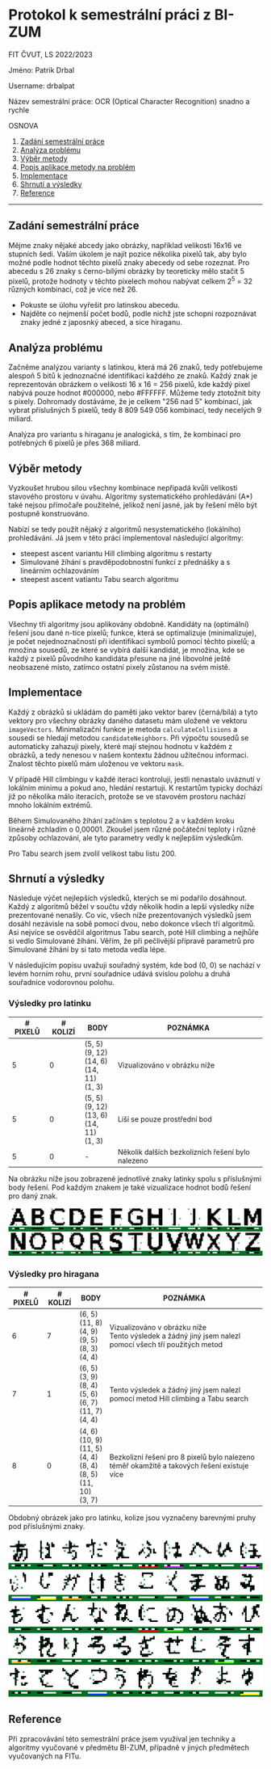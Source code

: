 # Protokol k semestrální práci z BI-ZUM

FIT ČVUT, LS 2022/2023

Jméno: Patrik Drbal

Username: drbalpat

Název semestrální práce: OCR (Optical Character Recognition) snadno a rychle

OSNOVA
1. [Zadání semestrální práce](#zadání-semestrální-práce)
2. [Analýza problému](#analýza-problému)
3. [Výběr metody](#výběr-metody)
4. [Popis aplikace metody na problém](#popis-aplikace-metody-na-problém)
5. [Implementace](#implementace)
6. [Shrnutí a výsledky](#shrnutí-a-výsledky)
7. [Reference](#reference)

---

## Zadání semestrální práce

Mějme znaky nějaké abcedy jako obrázky, například velikosti 16x16 ve stupních šedi. Vaším úkolem je najít pozice několika pixelů tak, aby bylo možné podle hodnot těchto pixelů znaky abecedy od sebe rozeznat. Pro abecedu s 26 znaky s černo-bílými obrázky by teoreticky mělo stačit 5 pixelů, protože hodnoty v těchto pixelech mohou nabývat celkem 2<sup>5</sup> = 32 různých kombinací, což je více než 26.

- Pokuste se úlohu vyřešit pro latinskou abecedu.
- Najděte co nejmenší počet bodů, podle nichž jste schopni rozpoznávat znaky jedné z japosnký abeced, a sice hiraganu.


## Analýza problému

Začněme analýzou varianty s latinkou, která má 26 znaků,
tedy potřebujeme alespoň 5 bitů k jednoznačné identifikaci každého ze znaků.
Každý znak je reprezentován obrázkem o velikosti 16 x 16 = 256 pixelů,
kde každý pixel nabývá pouze hodnot #000000, nebo #FFFFFF.
Můžeme tedy ztotožnit bity s pixely.
Dohromady dostáváme, že je celkem "256 nad 5" kombinací, jak vybrat příslušných 5 pixelů,
tedy 8 809 549 056 kombinací, tedy necelých 9 miliard.

Analýza pro variantu s hiraganu je analogická, s tím, že
kombinací pro potřebných 6 pixelů je přes 368 miliard.


## Výběr metody

Vyzkoušet hrubou silou všechny kombinace nepřipadá kvůli velikosti stavového prostoru v úvahu.
Algoritmy systematického prohledávání (A*) také nejsou přímočaře použitelné,
jelikož není jasné, jak by řešení mělo být postupně konstruováno.

Nabízí se tedy použít nějaký z algoritmů nesystematického (lokálního) prohledávání.
Já jsem v této práci implementoval následující algoritmy:
- steepest ascent variantu Hill climbing algoritmu s restarty
- Simulované žíhání s pravděpodobnostní funkcí z přednášky a s lineárním ochlazováním
- steepest ascent vatiantu Tabu search algoritmu


## Popis aplikace metody na problém

Všechny tři algoritmy jsou aplikovány obdobně.
Kandidáty na (optimální) řešení jsou dané n-tice pixelů;
funkce, která se optimalizuje (minimalizuje),
je počet nejednoznačností při identifikaci symbolů pomocí těchto pixelů;
a množina sousedů, ze které se vybírá další kandidát,
je množina, kde se každý z pixelů původního kandidáta přesune na jiné libovolné
ještě neobsazené místo, zatímco ostatní pixely zůstanou na svém místě.


## Implementace

Každý z obrázků si ukládám do paměti jako vektor barev (černá/bílá)
a tyto vektory pro všechny obrázky daného datasetu  mám uložené ve vektoru `imageVectors`.
Minimalizační funkce je metoda `calculateCollisions` a sousedi se hledají metodou `candidateNeighbors`.
Při výpočtu sousedů se automaticky zahazuji pixely,
které mají stejnou hodnotu v každém z obrázků, a tedy nenesou v našem kontextu žádnou
užitečnou informaci.
Znalost těchto pixelů mám uloženou ve vektoru `mask`.

V případě Hill climbingu v každé iteraci kontroluji,
jestli nenastalo uváznutí v lokálním minimu a pokud ano, hledání restartuji.
K restartům typicky dochází již po několika málo iteracích, protože se ve stavovém prostoru
nachází mnoho lokálním extrémů.

Během Simulovaného žíhání začínám s teplotou 2 a v každém kroku lineárně zchladím o 0,00001.
Zkoušel jsem různé počáteční teploty i různé způsoby ochlazování,
ale tyto parametry vedly k nejlepším výsledkům.

Pro Tabu search jsem zvolil velikost tabu listu 200.


## Shrnutí a výsledky

Následuje výčet nejlepších výsledků, kterých se mi podařilo dosáhnout.
Každý z algoritmů běžel v součtu vždy několik hodin
a lepší výsledky níže prezentované nenašly.
Co víc, všech níže prezentovaných výsledků jsem dosáhl nezávisle na sobě pomocí dvou,
nebo dokonce všech tří algoritmů.
Asi nejvíce se osvědčil algoritmus Tabu search, poté Hill climbing a
nejhůře si vedlo Simulované žíhání.
Věřím, že při pečlivější přípravě parametrů pro Simulované žíhání by si tato metoda vedla lépe.

V následujícím popisu uvažuji souřadný systém, kde bod (0, 0) se nachází v levém horním rohu,
první souřadnice udává svislou polohu a druhá souřadnice vodorovnou polohu.

### Výsledky pro latinku

| # PIXELŮ | # KOLIZÍ | BODY                                               | POZNÁMKA                                          |
|----------|----------|----------------------------------------------------|---------------------------------------------------|
| 5        | 0        | (5, 5)<br>(9, 12)<br>(14, 6)<br>(14, 11)<br>(1, 3) | Vizualizováno v obrázku níže                      |
| 5        | 0        | (5, 5)<br>(9, 12)<br>(13, 6)<br>(14, 11)<br>(1, 3) | Liší se pouze prostřední bod                      |
| 5        | 0        | -                                                  | Několik dalších bezkolizních řešení bylo nalezeno |

Na obrázku níže jsou zobrazené jednotlivé znaky latinky
spolu s příslušnými body řešení.
Pod každým znakem je také vizualizace hodnot bodů řešení pro daný znak.

![solution](solution-latin.png)

### Výsledky pro hiragana

| # PIXELŮ | # KOLIZÍ | BODY                                                                             | POZNÁMKA                                                                                                 |
|----------|----------|----------------------------------------------------------------------------------|----------------------------------------------------------------------------------------------------------|
| 6        | 7        | (6, 5)<br>(11, 8)<br>(4, 9)<br>(9, 5)<br>(8, 3)<br>(4, 4)                        | Vizualizováno v obrázku níže<br>Tento výsledek a žádný jiný jsem nalezl pomocí všech tří použitých metod |
| 7        | 1        | (6, 5)<br>(3, 9)<br>(8, 4)<br>(5, 6)<br>(6, 7)<br>(11, 7)<br>(4, 4)              | Tento výsledek a žádný jiný jsem nalezl pomocí metod Hill climbing a Tabu search                         |
| 8        | 0        | (4, 6)<br>(10, 9)<br>(11, 5)<br>(4, 4)<br>(8, 4)<br>(8, 5)<br>(11, 10)<br>(3, 7) | Bezkolizní řešení pro 8 pixelů bylo nalezeno téměř okamžitě a takových řešení existuje více              |

Obdobný obrázek jako pro latinku, kolize jsou vyznačeny barevnými pruhy pod příslušnými znaky.

![solution](solution-hiragana.png)


## Reference

Při zpracovávání této semestrální práce
jsem využíval jen techniky a algoritmy vyučované v předmětu BI-ZUM,
případně v jiných předmětech vyučovaných na FITu.
